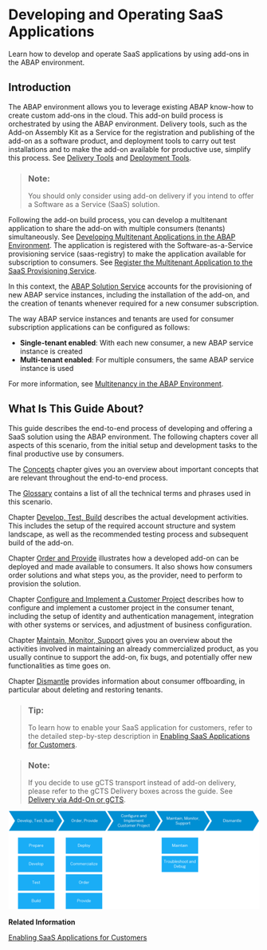 <!-- loioe3c38ebaefc44523b679e7a0c375bc86 -->

# Developing and Operating SaaS Applications

Learn how to develop and operate SaaS applications by using add-ons in the ABAP environment.



<a name="loioe3c38ebaefc44523b679e7a0c375bc86__section_lkq_q35_rnb"/>

## Introduction

The ABAP environment allows you to leverage existing ABAP know-how to create custom add-ons in the cloud. This add-on build process is orchestrated by using the ABAP environment. Delivery tools, such as the Add-on Assembly Kit as a Service for the registration and publishing of the add-on as a software product, and deployment tools to carry out test installations and to make the add-on available for productive use, simplify this process. See [Delivery Tools](https://www.project-piper.io/scenarios/abapEnvironmentAddons/#delivery-tools) and [Deployment Tools](https://www.project-piper.io/scenarios/abapEnvironmentAddons/#deployment-tools).

> ### Note:  
> You should only consider using add-on delivery if you intend to offer a Software as a Service \(SaaS\) solution.

Following the add-on build process, you can develop a multitenant application to share the add-on with multiple consumers \(tenants\) simultaneously. See [Developing Multitenant Applications in the ABAP Environment](developing-multitenant-applications-in-the-abap-environment-195031f.md). The application is registered with the Software-as-a-Service provisioning service \(saas-registry\) to make the application available for subscription to consumers. See [Register the Multitenant Application to the SaaS Provisioning Service](https://help.sap.com/viewer/65de2977205c403bbc107264b8eccf4b/Cloud/en-US/3971151ba22e4faa9b245943feecea54.html).

In this context, the [ABAP Solution Service](abap-solution-service-4370115.md) accounts for the provisioning of new ABAP service instances, including the installation of the add-on, and the creation of tenants whenever required for a new consumer subscription.

The way ABAP service instances and tenants are used for consumer subscription applications can be configured as follows:

-   **Single-tenant enabled**: With each new consumer, a new ABAP service instance is created
-   **Multi-tenant enabled**: For multiple consumers, the same ABAP service instance is used

For more information, see [Multitenancy in the ABAP Environment](https://help.sap.com/docs/btp/sap-business-technology-platform/multitenancy-in-abap-environment?version=Cloud).



<a name="loioe3c38ebaefc44523b679e7a0c375bc86__section_mcg_pgt_rnb"/>

## What Is This Guide About?

This guide describes the end-to-end process of developing and offering a SaaS solution using the ABAP environment. The following chapters cover all aspects of this scenario, from the initial setup and development tasks to the final productive use by consumers.

The [Concepts](concepts-9482e7e.md#loio9482e7eef4634cb993a4ae296b2029fa) chapter gives you an overview about important concepts that are relevant throughout the end-to-end process.

The [Glossary](glossary-6e251fa.md) contains a list of all the technical terms and phrases used in this scenario.

Chapter [Develop, Test, Build](develop-test-build-3bf575a.md) describes the actual development activities. This includes the setup of the required account structure and system landscape, as well as the recommended testing process and subsequent build of the add-on.

Chapter [Order and Provide](order-and-provide-975bd3e.md#loio975bd3e54cbe4e52af346740658d1a4a) illustrates how a developed add-on can be deployed and made available to consumers. It also shows how consumers order solutions and what steps you, as the provider, need to perform to provision the solution.

Chapter [Configure and Implement a Customer Project](configure-and-implement-a-customer-project-363d2ea.md#loio363d2ea033b14ecfa5c67cf8d3e7cb01) describes how to configure and implement a customer project in the consumer tenant, including the setup of identity and authentication management, integration with other systems or services, and adjustment of business configuration.

Chapter [Maintain, Monitor, Support](maintain-monitor-support-5d25603.md#loio5d25603f9f9e442795f5e45612e2ffb8) gives you an overview about the activities involved in maintaining an already commercialized product, as you usually continue to support the add-on, fix bugs, and potentially offer new functionalities as time goes on.

Chapter [Dismantle](dismantle-35a5882.md) provides information about consumer offboarding, in particular about deleting and restoring tenants.

> ### Tip:  
> To learn how to enable your SaaS application for customers, refer to the detailed step-by-step description in [Enabling SaaS Applications for Customers](enabling-saas-applications-for-customers-72b0b11.md#loio72b0b1130ee243179b0905ea2cd5adb1).

> ### Note:  
> If you decide to use gCTS transport instead of add-on delivery, please refer to the gCTS Delivery boxes across the guide. See [Delivery via Add-On or gCTS](delivery-via-add-on-or-gcts-438d7eb.md#loio438d7ebfdc4a41de82dcdb156f01857e).

![](images/E2E_Guide_Introduction_3a1c720.png)

**Related Information**  


[Enabling SaaS Applications for Customers](enabling-saas-applications-for-customers-72b0b11.md#loio72b0b1130ee243179b0905ea2cd5adb1 "You can provide an application to multiple customers as a SaaS solution in the ABAP environment. This process comprises the following steps: the build of an add-on version, its deployment, its ordering and provisioning with a multitenant application, and a possible updating process. The following concrete example guides you step by step through this process.")

